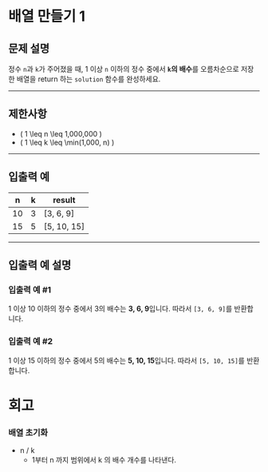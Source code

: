 # 배열 만들기 1

## 문제 설명
정수 `n`과 `k`가 주어졌을 때, 1 이상 `n` 이하의 정수 중에서 **`k`의 배수**를 오름차순으로 저장한 배열을 return 하는 `solution` 함수를 완성하세요.

---

## 제한사항
- \( 1 \leq n \leq 1,000,000 \)
- \( 1 \leq k \leq \min(1,000, n) \)

---

## 입출력 예

| n   | k   | result        |
|-----|-----|---------------|
| 10  | 3   | [3, 6, 9]     |
| 15  | 5   | [5, 10, 15]   |

---

## 입출력 예 설명

### **입출력 예 #1**
1 이상 10 이하의 정수 중에서 3의 배수는 **3, 6, 9**입니다. 따라서 `[3, 6, 9]`를 반환합니다.

### **입출력 예 #2**
1 이상 15 이하의 정수 중에서 5의 배수는 **5, 10, 15**입니다. 따라서 `[5, 10, 15]`를 반환합니다.
# 회고
### 배열 초기화
- n / k 
  - 1부터 n 까지 범위에서 k 의 배수 개수를 나타낸다.
